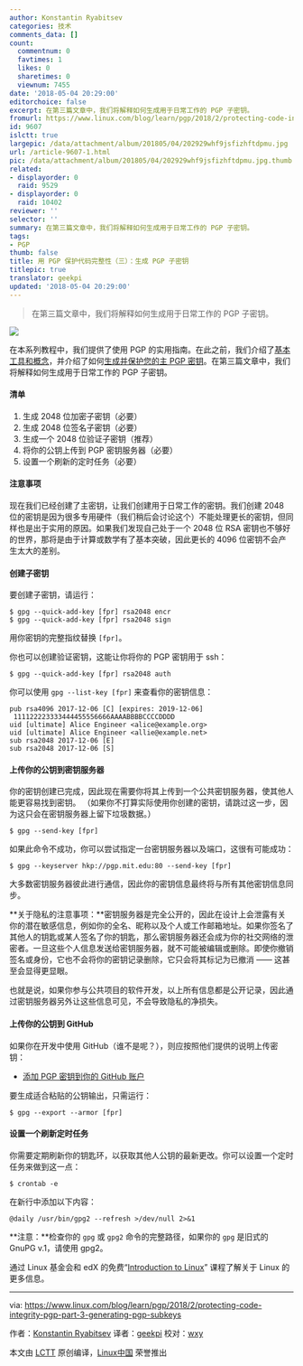 ```yaml
---
author: Konstantin Ryabitsev
categories: 技术
comments_data: []
count:
  commentnum: 0
  favtimes: 1
  likes: 0
  sharetimes: 0
  viewnum: 7455
date: '2018-05-04 20:29:00'
editorchoice: false
excerpt: 在第三篇文章中，我们将解释如何生成用于日常工作的 PGP 子密钥。
fromurl: https://www.linux.com/blog/learn/pgp/2018/2/protecting-code-integrity-pgp-part-3-generating-pgp-subkeys
id: 9607
islctt: true
largepic: /data/attachment/album/201805/04/202929whf9jsfizhftdpmu.jpg
url: /article-9607-1.html
pic: /data/attachment/album/201805/04/202929whf9jsfizhftdpmu.jpg.thumb.jpg
related:
- displayorder: 0
  raid: 9529
- displayorder: 0
  raid: 10402
reviewer: ''
selector: ''
summary: 在第三篇文章中，我们将解释如何生成用于日常工作的 PGP 子密钥。
tags:
- PGP
thumb: false
title: 用 PGP 保护代码完整性（三）：生成 PGP 子密钥
titlepic: true
translator: geekpi
updated: '2018-05-04 20:29:00'
---
```



> 
> 在第三篇文章中，我们将解释如何生成用于日常工作的 PGP 子密钥。
> 
> 
> 


![](/data/attachment/album/201805/04/202929whf9jsfizhftdpmu.jpg)


在本系列教程中，我们提供了使用 PGP 的实用指南。在此之前，我们介绍了[基本工具和概念](/article-9524-1.html)，并介绍了如何[生成并保护您的主 PGP 密钥](/article-9529-1.html)。在第三篇文章中，我们将解释如何生成用于日常工作的 PGP 子密钥。


#### 清单


1. 生成 2048 位加密子密钥（必要）
2. 生成 2048 位签名子密钥（必要）
3. 生成一个 2048 位验证子密钥（推荐）
4. 将你的公钥上传到 PGP 密钥服务器（必要）
5. 设置一个刷新的定时任务（必要）


#### 注意事项


现在我们已经创建了主密钥，让我们创建用于日常工作的密钥。我们创建 2048 位的密钥是因为很多专用硬件（我们稍后会讨论这个）不能处理更长的密钥，但同样也是出于实用的原因。如果我们发现自己处于一个 2048 位 RSA 密钥也不够好的世界，那将是由于计算或数学有了基本突破，因此更长的 4096 位密钥不会产生太大的差别。


#### 创建子密钥


要创建子密钥，请运行：



```
$ gpg --quick-add-key [fpr] rsa2048 encr
$ gpg --quick-add-key [fpr] rsa2048 sign

```

用你密钥的完整指纹替换 `[fpr]`。


你也可以创建验证密钥，这能让你将你的 PGP 密钥用于 ssh：



```
$ gpg --quick-add-key [fpr] rsa2048 auth

```

你可以使用 `gpg --list-key [fpr]` 来查看你的密钥信息：



```
pub rsa4096 2017-12-06 [C] [expires: 2019-12-06]
 111122223333444455556666AAAABBBBCCCCDDDD
uid [ultimate] Alice Engineer <alice@example.org>
uid [ultimate] Alice Engineer <allie@example.net>
sub rsa2048 2017-12-06 [E]
sub rsa2048 2017-12-06 [S]

```

#### 上传你的公钥到密钥服务器


你的密钥创建已完成，因此现在需要你将其上传到一个公共密钥服务器，使其他人能更容易找到密钥。 （如果你不打算实际使用你创建的密钥，请跳过这一步，因为这只会在密钥服务器上留下垃圾数据。）



```
$ gpg --send-key [fpr]

```

如果此命令不成功，你可以尝试指定一台密钥服务器以及端口，这很有可能成功：



```
$ gpg --keyserver hkp://pgp.mit.edu:80 --send-key [fpr]

```

大多数密钥服务器彼此进行通信，因此你的密钥信息最终将与所有其他密钥信息同步。


**关于隐私的注意事项：**密钥服务器是完全公开的，因此在设计上会泄露有关你的潜在敏感信息，例如你的全名、昵称以及个人或工作邮箱地址。如果你签名了其他人的钥匙或某人签名了你的钥匙，那么密钥服务器还会成为你的社交网络的泄密者。一旦这些个人信息发送给密钥服务器，就不可能被编辑或删除。即使你撤销签名或身份，它也不会将你的密钥记录删除，它只会将其标记为已撤消 —— 这甚至会显得更显眼。


也就是说，如果你参与公共项目的软件开发，以上所有信息都是公开记录，因此通过密钥服务器另外让这些信息可见，不会导致隐私的净损失。


#### 上传你的公钥到 GitHub


如果你在开发中使用 GitHub（谁不是呢？），则应按照他们提供的说明上传密钥：


* [添加 PGP 密钥到你的 GitHub 账户](https://help.github.com/articles/adding-a-new-gpg-key-to-your-github-account/)


要生成适合粘贴的公钥输出，只需运行：



```
$ gpg --export --armor [fpr]

```

#### 设置一个刷新定时任务


你需要定期刷新你的钥匙环，以获取其他人公钥的最新更改。你可以设置一个定时任务来做到这一点：



```
$ crontab -e

```

在新行中添加以下内容：



```
@daily /usr/bin/gpg2 --refresh >/dev/null 2>&1

```

**注意：**检查你的 `gpg` 或 `gpg2` 命令的完整路径，如果你的 `gpg` 是旧式的 GnuPG v.1，请使用 gpg2。


通过 Linux 基金会和 edX 的免费“[Introduction to Linux](https://training.linuxfoundation.org/linux-courses/system-administration-training/introduction-to-linux)” 课程了解关于 Linux 的更多信息。




---


via: <https://www.linux.com/blog/learn/pgp/2018/2/protecting-code-integrity-pgp-part-3-generating-pgp-subkeys>


作者：[Konstantin Ryabitsev](https://www.linux.com/users/mricon) 译者：[geekpi](https://github.com/geekpi) 校对：[wxy](https://github.com/wxy)


本文由 [LCTT](https://github.com/LCTT/TranslateProject) 原创编译，[Linux中国](https://linux.cn/) 荣誉推出
